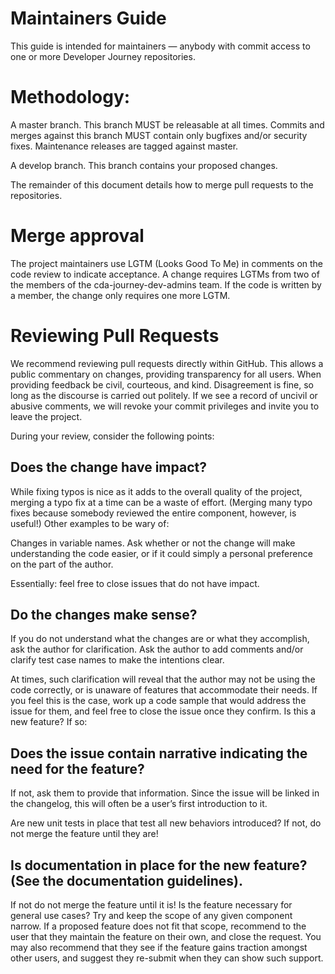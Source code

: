 # Maintainers Guide

This guide is intended for maintainers — anybody with commit access to one or more Developer Journey repositories.

# Methodology:

A master branch. This branch MUST be releasable at all times. Commits and merges against this branch MUST contain only bugfixes and/or security fixes. Maintenance releases are tagged against master.

A develop branch. This branch contains your proposed changes.

The remainder of this document details how to merge pull requests to the repositories.

# Merge approval

The project maintainers use LGTM (Looks Good To Me) in comments on the code review to indicate acceptance. A change requires LGTMs from two of the members of the cda-journey-dev-admins team. If the code is written by a member, the change only requires one more LGTM.

# Reviewing Pull Requests

We recommend reviewing pull requests directly within GitHub. This allows a public commentary on changes, providing transparency for all users. When providing feedback be civil, courteous, and kind. Disagreement is fine, so long as the discourse is carried out politely. 
If we see a record of uncivil or abusive comments, we will revoke your commit privileges and invite you to leave the project.

During your review, consider the following points:

## Does the change have impact?

While fixing typos is nice as it adds to the overall quality of the project, merging a typo fix at a time can be a waste of effort. (Merging many typo fixes because somebody reviewed the entire component, however, is useful!) Other examples to be wary of:

Changes in variable names. Ask whether or not the change will make understanding the code easier, or if it could simply a personal preference on the part of the author.

Essentially: feel free to close issues that do not have impact.

## Do the changes make sense?

If you do not understand what the changes are or what they accomplish, ask the author for clarification. Ask the author to add comments and/or clarify test case names to make the intentions clear.

At times, such clarification will reveal that the author may not be using the code correctly, or is unaware of features that accommodate their needs. If you feel this is the case, work up a code sample that would address the issue for them, and feel free to close the issue once they confirm.
Is this a new feature? If so:

## Does the issue contain narrative indicating the need for the feature? 

If not, ask them to provide that information. Since the issue will be linked in the changelog, this will often be a user’s first introduction to it.

Are new unit tests in place that test all new behaviors introduced? If not, do not merge the feature until they are! 

## Is documentation in place for the new feature? (See the documentation guidelines). 
If not do not merge the feature until it is! Is the feature necessary for general use cases? Try and keep the scope of any given component narrow. If a proposed feature does not fit that scope, recommend to the user that they maintain the feature on their own, and close the request. 
You may also recommend that they see if the feature gains traction amongst other users, and suggest they re-submit when they can show such support.
